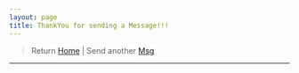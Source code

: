 ```yaml
---
layout: page
title: ThankYou for sending a Message!!!
---
```


>Return [Home](/blog)   |   Send another [Msg](/contact.html) 


---

